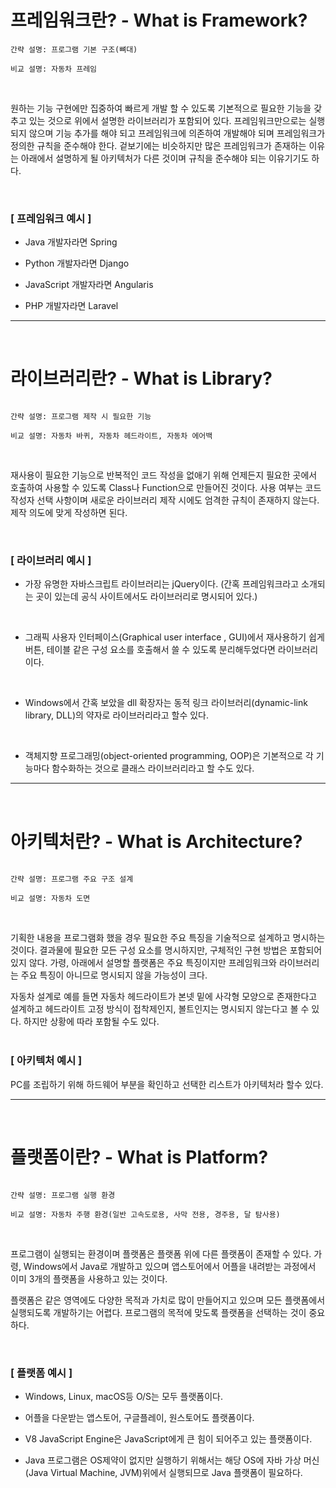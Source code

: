 # 프레임워크란? - What is Framework?

```
간략 설명: 프로그램 기본 구조(뼈대)

비교 설명: 자동차 프레임
```

<br>

원하는 기능 구현에만 집중하여 빠르게 개발 할 수 있도록 기본적으로 필요한 기능을 갖추고 있는 것으로 위에서 설명한 라이브러리가 포함되어 있다.
프레임워크만으로는 실행되지 않으며 기능 추가를 해야 되고 프레임워크에 의존하여 개발해야 되며 프레임워크가 정의한 규칙을 준수해야 한다.
겉보기에는 비슷하지만 많은 프레임워크가 존재하는 이유는 아래에서 설명하게 될 아키텍처가 다른 것이며 규칙을 준수해야 되는 이유기기도 하다.

<br>

### [ 프레임워크 예시 ]
- Java 개발자라면 Spring

-  Python 개발자라면 Django

-  JavaScript 개발자라면 Angularis

-  PHP 개발자라면 Laravel

---

<br>

# 라이브러리란? - What is Library?

```

간략 설명: 프로그램 제작 시 필요한 기능

비교 설명: 자동차 바퀴, 자동차 헤드라이트, 자동차 에어백
```

<br>

재사용이 필요한 기능으로 반복적인 코드 작성을 없애기 위해 언제든지 필요한 곳에서 호출하여 사용할 수 있도록 Class나 Function으로 만들어진 것이다.
사용 여부는 코드 작성자 선택 사항이며 새로운 라이브러리 제작 시에도 엄격한 규칙이 존재하지 않는다. 
제작 의도에 맞게 작성하면 된다.

<br>

### [ 라이브러리 예시 ]
-  가장 유명한 자바스크립트 라이브러리는 jQuery이다. 
(간혹 프레임워크라고 소개되는 곳이 있는데 공식 사이트에서도 라이브러리로 명시되어 있다.)​

<br>

-  그래픽 사용자 인터페이스(Graphical user interface , GUI)에서 재사용하기 쉽게 버튼, 테이블 같은 구성 요소를 호출해서 쓸 수 있도록 분리해두었다면 라이브러리이다.

<br>

-  Windows에서 간혹 보았을 dll 확장자는 동적 링크 라이브러리(dynamic-link library, DLL)의 약자로   라이브러리라고 할수 있다.

<br>

-  객체지향 프로그래밍(object-oriented programming, OOP)은 기본적으로 각 기능마다 함수화하는 것으로 클래스 라이브러리라고 할 수도 있다.

---
<br>

# 아키텍처란? - What is Architecture?
```

간략 설명: 프로그램 주요 구조 설계

비교 설명: 자동차 도면
```

<br>

기획한 내용을 프로그램화 했을 경우 필요한 주요 특징을 기술적으로 설계하고 명시하는 것이다.
결과물에 필요한 모든 구성 요소를 명시하지만, 구체적인 구현 방법은 포함되어 있지 않다. 가령, 아래에서 설명할 플랫폼은 주요 특징이지만 프레임워크와 라이브러리는 주요 특징이 아니므로 명시되지 않을 가능성이 크다.


자동차 설계로 예를 들면 자동차 헤드라이트가 본넷 밑에 사각형 모양으로 존재한다고 설계하고 헤드라이트 고정 방식이 접착제인지, 볼트인지는 명시되지 않는다고 볼 수 있다. 하지만 상황에 따라 포함될 수도 있다.
​
<br>
<br>

### [ 아키텍처 예시 ]
PC를 조립하기 위해 하드웨어 부분을 확인하고 선택한 리스트가 아키텍처라 할수 있다.

---

<br>

# 플랫폼이란? - What is Platform?

```

간략 설명: 프로그램 실행 환경

비교 설명: 자동차 주행 환경(일반 고속도로용, 사막 전용, 경주용, 달 탐사용)
```

<br>

프로그램이 실행되는 환경이며 플랫폼은 플랫폼 위에 다른 플랫폼이 존재할 수 있다. 가령, Windows에서 Java로 개발하고 있으며 앱스토어에서 어플을 내려받는 과정에서 이미 3개의 플랫폼을 사용하고 있는 것이다.

플랫폼은 같은 영역에도 다양한 목적과 가치로 많이 만들어지고 있으며 모든 플랫폼에서 실행되도록 개발하기는 어렵다. 프로그램의 목적에 맞도록 플랫폼을 선택하는 것이 중요하다.

<br>

### [ 플랫폼 예시 ]

-  Windows, Linux, macOS등 O/S는 모두 플랫폼이다.

-  어플을 다운받는 앱스토어, 구글플레이, 원스토어도 플랫폼이다.

-  V8 JavaScript Engine은 JavaScript에게 큰 힘이 되어주고 있는 플랫폼이다.

-  Java 프로그램은 OS제약이 없지만 실행하기 위해서는 해당 OS에 자바 가상 머신
(Java Virtual Machine, JVM)위에서 실행되므로 Java 플랫폼이 필요하다.